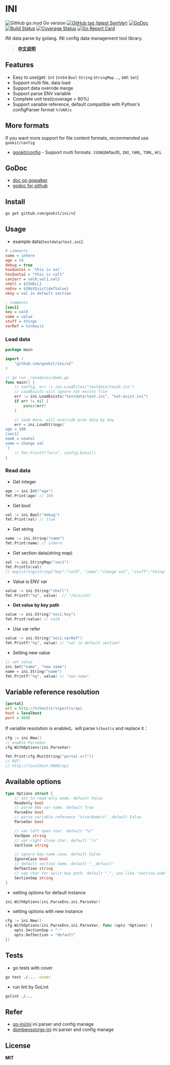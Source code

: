 # INI

![GitHub go.mod Go version](https://img.shields.io/github/go-mod/go-version/gookit/ini?style=flat-square)
[![GitHub tag (latest SemVer)](https://img.shields.io/github/tag/gookit/ini)](https://github.com/gookit/ini)
[![GoDoc](https://godoc.org/github.com/gookit/ini?status.svg)](https://godoc.org/github.com/gookit/ini)
[![Build Status](https://travis-ci.org/gookit/ini.svg?branch=master)](https://travis-ci.org/gookit/ini)
[![Coverage Status](https://coveralls.io/repos/github/gookit/ini/badge.svg?branch=master)](https://coveralls.io/github/gookit/ini?branch=master)
[![Go Report Card](https://goreportcard.com/badge/github.com/gookit/ini)](https://goreportcard.com/report/github.com/gookit/ini)

INI data parse by golang. INI config data management tool library.

> **[中文说明](README.zh-CN.md)**

## Features

- Easy to use(get: `Int` `Int64` `Bool` `String` `StringMap` ..., set: `Set`)
- Support multi file, data load
- Support data override merge
- Support parse ENV variable
- Complete unit test(coverage > 90%)
- Support variable reference, default compatible with Python's configParser format `%(VAR)s`

## More formats

If you want more support for file content formats, recommended use `gookit/config`

- [gookit/config](https://github.com/gookit/config) - Support multi formats: `JSON`(default), `INI`, `YAML`, `TOML`, `HCL`

## GoDoc

- [doc on gowalker](https://gowalker.org/github.com/gookit/ini)
- [godoc for github](https://godoc.org/github.com/gookit/ini)

## Install

```bash
go get github.com/gookit/ini/v2
```

## Usage

- example data(`testdata/test.ini`):

```ini
# comments
name = inhere
age = 50
debug = true
hasQuota1 = 'this is val'
hasQuota2 = "this is val1"
can2arr = val0,val1,val2
shell = ${SHELL}
noEnv = ${NotExist|defValue}
nkey = val in default section

; comments
[sec1]
key = val0
some = value
stuff = things
varRef = %(nkey)s
```

### Load data

```go
package main

import (
	"github.com/gookit/ini/v2"
)

// go run ./examples/demo.go
func main() {
	// config, err := ini.LoadFiles("testdata/tesdt.ini")
	// LoadExists will ignore not exists file
	err := ini.LoadExists("testdata/test.ini", "not-exist.ini")
	if err != nil {
		panic(err)
	}

	// load more, will override prev data by key
	err = ini.LoadStrings(`
age = 100
[sec1]
newK = newVal
some = change val
`)
	// fmt.Printf("%v\n", config.Data())
}
```

### Read data

- Get integer

```go
age := ini.Int("age")
fmt.Print(age) // 100
```

- Get bool

```go
val := ini.Bool("debug")
fmt.Print(val) // true
```

- Get string

```go
name := ini.String("name")
fmt.Print(name) // inhere
```

- Get section data(string map)

```go
val := ini.StringMap("sec1")
fmt.Println(val) 
// map[string]string{"key":"val0", "some":"change val", "stuff":"things", "newK":"newVal"}
```

- Value is ENV var

```go
value := ini.String("shell")
fmt.Printf("%q", value)  // "/bin/zsh"
```

- **Get value by key path**

```go
value := ini.String("sec1.key")
fmt.Print(value) // val0
```

- Use var refer

```go
value := ini.String("sec1.varRef")
fmt.Printf("%q", value) // "val in default section"
```

- Setting new value

```go
// set value
ini.Set("name", "new name")
name = ini.String("name")
fmt.Printf("%q", value) // "new name"
```

## Variable reference resolution

```ini
[portal] 
url = http://%(host)s:%(port)s/api
host = localhost 
port = 8080
```

If variable resolution is enabled，will parse `%(host)s` and replace it：

```go
cfg := ini.New()
// enable ParseVar
cfg.WithOptions(ini.ParseVar)

fmt.Print(cfg.MustString("portal.url"))
// OUT: 
// http://localhost:8080/api 
```

## Available options

```go
type Options struct {
	// set to read-only mode. default False
	Readonly bool
	// parse ENV var name. default True
	ParseEnv bool
	// parse variable reference "%(varName)s". default False
	ParseVar bool

	// var left open char. default "%("
	VarOpen string
	// var right close char. default ")s"
	VarClose string

	// ignore key name case. default False
	IgnoreCase bool
	// default section name. default "__default"
	DefSection string
	// sep char for split key path. default ".", use like "section.subKey"
	SectionSep string
}
```

- setting options for default instance

```go
ini.WithOptions(ini.ParseEnv,ini.ParseVar)
```

- setting options with new instance

```go
cfg := ini.New()
cfg.WithOptions(ini.ParseEnv,ini.ParseVar, func (opts *Options) {
	opts.SectionSep = ":"
	opts.DefSection = "default"
})
```

## Tests

- go tests with cover

```bash
go test ./... -cover
```

- run lint by GoLint

```bash
golint ./...
```

## Refer 

- [go-ini/ini](https://github.com/go-ini/ini) ini parser and config manage
- [dombenson/go-ini](https://github.com/dombenson/go-ini) ini parser and config manage

## License

**MIT**
